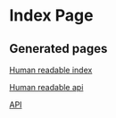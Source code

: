 <!-- ---
permalink: index
--- -->

# Index Page

## Generated pages 
[Human readable index](https://dane-2pi.github.io/demo_json_api/index_hr)

[Human readable api](https://dane-2pi.github.io/demo_json_api/api)

[API](https://dane-2pi.github.io/demo_json_api/api.json)

